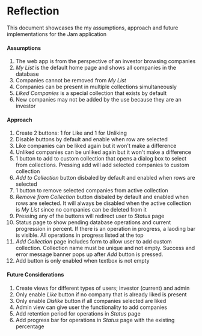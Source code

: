 # Reflection
This document showcases the my assumptions, approach and future implementations for the Jam application

#### Assumptions
1. The web app is from the perspective of an investor browsing companies
2. *My List* is the default home page and shows all companies in the database
3. Companies cannot be removed from *My List*
4. Companies can be present in multiple collections simultaneously
5. *Liked Companies* is a special collection that exists by default
6. New companies may not be added by the use because they are an investor

#### Approach
1. Create 2 buttons: 1 for Like and 1 for Unliking
2. Disable buttons by default and enable when row are selected
3. Like companies can be liked again but it won't make a difference
4. Unliked companies can be unliked again but it won't make a difference
5. 1 button to add to custom collection that opens a dialog box to select from collections. Pressing add will add selected companies to custom collection
6. *Add to Collection* button disbaled by default and enabled when rows are selected
7. 1 button to remove selected companies from active collection
8. *Remove from Collection* button disbaled by default and enabled when rows are selected. It will always be disabled when the active collection is *My List* since no companies can be deleted from it
9. Pressing any of the buttons will redirect user to *Status* page
10. Status page to show pending database operations and current progression in percent. If there is an operation in progress, a laoding bar is visible. All operations in progress listed at the top
11. *Add Collection* page includes form to allow user to add custom collection. Collection name must be unique and not empty. Success and error message banner pops up after *Add* button is pressed.
12. Add button is only enabled when textbox is not empty

#### Future Considerations
1. Create views for different types of users; investor (current) and admin
2. Only enable *Like* button if no company that is already liked is present
3. Only enable *Dislike* button if all companies selected are liked
4. Admin view can give user the functionality to add companies
5. Add retention period for operations in *Status* page
6. Add progress bar for operations in *Status* page with the existing percentage
